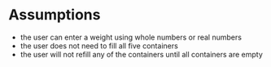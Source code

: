 # Assumptions

- the user can enter a weight using whole numbers or real numbers
- the user does not need to fill all five containers
- the user will not refill any of the containers until all containers are empty

